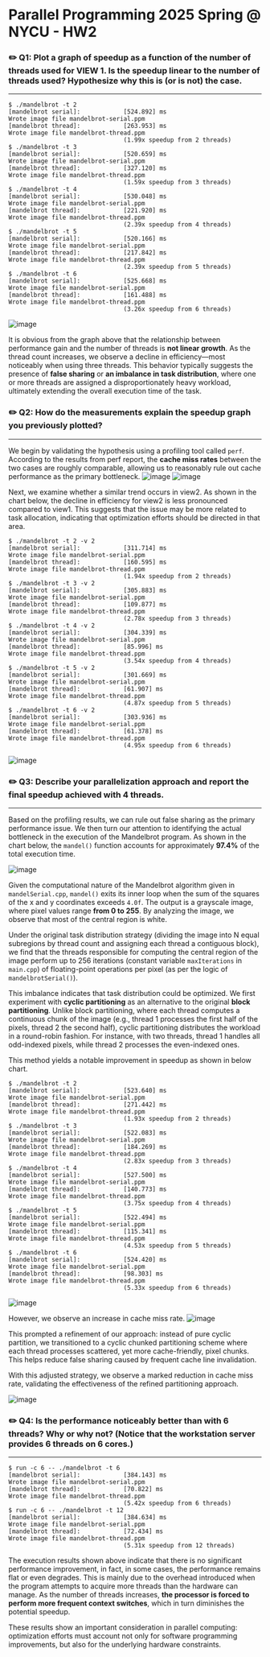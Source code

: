 # Parallel Programming 2025 Spring @ NYCU - HW2

### :pencil2: Q1: Plot a graph of speedup as a function of the number of threads used for VIEW 1. Is the speedup linear to the number of threads used? Hypothesize why this is (or is not) the case.
---


```
$ ./mandelbrot -t 2
[mandelbrot serial]:            [524.892] ms
Wrote image file mandelbrot-serial.ppm
[mandelbrot thread]:            [263.953] ms
Wrote image file mandelbrot-thread.ppm
                                (1.99x speedup from 2 threads)
$ ./mandelbrot -t 3
[mandelbrot serial]:            [520.659] ms
Wrote image file mandelbrot-serial.ppm
[mandelbrot thread]:            [327.120] ms
Wrote image file mandelbrot-thread.ppm
                                (1.59x speedup from 3 threads)
$ ./mandelbrot -t 4
[mandelbrot serial]:            [530.048] ms
Wrote image file mandelbrot-serial.ppm
[mandelbrot thread]:            [221.920] ms
Wrote image file mandelbrot-thread.ppm
                                (2.39x speedup from 4 threads)
$ ./mandelbrot -t 5
[mandelbrot serial]:            [520.166] ms
Wrote image file mandelbrot-serial.ppm
[mandelbrot thread]:            [217.842] ms
Wrote image file mandelbrot-thread.ppm
                                (2.39x speedup from 5 threads)
$ ./mandelbrot -t 6
[mandelbrot serial]:            [525.668] ms
Wrote image file mandelbrot-serial.ppm
[mandelbrot thread]:            [161.488] ms
Wrote image file mandelbrot-thread.ppm
                                (3.26x speedup from 6 threads)
```

![image](https://hackmd.io/_uploads/ryPbP6sTke.png)


It is obvious from the graph above that the relationship between performance gain and the number of threads is **not linear growth**. As the thread count increases, we observe a decline in efficiency—most noticeably when using three threads. This behavior typically suggests the presence of **false sharing** or **an imbalance in task distribution**, where one or more threads are assigned a disproportionately heavy workload, ultimately extending the overall execution time of the task.




### :pencil2: Q2: How do the measurements explain the speedup graph you previously plotted?
---
We begin by validating the hypothesis using a profiling tool called `perf`. According to the results from perf report, the **cache miss rates** between the two cases are roughly comparable, allowing us to reasonably rule out cache performance as the primary bottleneck.
![image](https://hackmd.io/_uploads/ry53tTsaJg.png)
![image](https://hackmd.io/_uploads/rJHatasayx.png)


Next, we examine whether a similar trend occurs in view2. As shown in the chart below, the decline in efficiency for view2 is less pronounced compared to view1. This suggests that the issue may be more related to task allocation, indicating that optimization efforts should be directed in that area.


```
$ ./mandelbrot -t 2 -v 2
[mandelbrot serial]:            [311.714] ms
Wrote image file mandelbrot-serial.ppm
[mandelbrot thread]:            [160.595] ms
Wrote image file mandelbrot-thread.ppm
                                (1.94x speedup from 2 threads)
$ ./mandelbrot -t 3 -v 2
[mandelbrot serial]:            [305.883] ms
Wrote image file mandelbrot-serial.ppm
[mandelbrot thread]:            [109.877] ms
Wrote image file mandelbrot-thread.ppm
                                (2.78x speedup from 3 threads)
$ ./mandelbrot -t 4 -v 2
[mandelbrot serial]:            [304.339] ms
Wrote image file mandelbrot-serial.ppm
[mandelbrot thread]:            [85.996] ms
Wrote image file mandelbrot-thread.ppm
                                (3.54x speedup from 4 threads)
$ ./mandelbrot -t 5 -v 2
[mandelbrot serial]:            [301.669] ms
Wrote image file mandelbrot-serial.ppm
[mandelbrot thread]:            [61.907] ms
Wrote image file mandelbrot-thread.ppm
                                (4.87x speedup from 5 threads)
$ ./mandelbrot -t 6 -v 2
[mandelbrot serial]:            [303.936] ms
Wrote image file mandelbrot-serial.ppm
[mandelbrot thread]:            [61.378] ms
Wrote image file mandelbrot-thread.ppm
                                (4.95x speedup from 6 threads)
```
![image](https://hackmd.io/_uploads/BJbXPpjpkl.png)



### :pencil2: Q3: Describe your parallelization approach and report the final speedup achieved with 4 threads.
---
Based on the profiling results, we can rule out false sharing as the primary performance issue. We then turn our attention to identifying the actual bottleneck in the execution of the Mandelbrot program. As shown in the chart below, the `mandel()` function accounts for approximately **97.4%** of the total execution time.

![image](https://hackmd.io/_uploads/HyCq2Ts6Jx.png)

Given the computational nature of the Mandelbrot algorithm given in `mandelSerial.cpp`, `mandel()` exits its inner loop when the sum of the squares of the x and y coordinates exceeds `4.0f`. The output is a grayscale image, where pixel values range **from 0 to 255**. By analyzing the image, we observe that most of the central region is white.

Under the original task distribution strategy (dividing the image into N equal subregions by thread count and assigning each thread a contiguous block), we find that the threads responsible for computing the central region of the image perform up to 256 iterations (constant variable `maxIterations` in `main.cpp`) of floating-point operations per pixel (as per the logic of `mandelbrotSerial()`).

This imbalance indicates that task distribution could be optimized. We first experiment with **cyclic partitioning** as an alternative to the original **block partitioning**. Unlike block partitioning, where each thread computes a continuous chunk of the image (e.g., thread 1 processes the first half of the pixels, thread 2 the second half), cyclic partitioning distributes the workload in a round-robin fashion. For instance, with two threads, thread 1 handles all odd-indexed pixels, while thread 2 processes the even-indexed ones.

This method yields a notable improvement in speedup as shown in below chart. 
```
$ ./mandelbrot -t 2
[mandelbrot serial]:            [523.640] ms
Wrote image file mandelbrot-serial.ppm
[mandelbrot thread]:            [271.442] ms
Wrote image file mandelbrot-thread.ppm
                                (1.93x speedup from 2 threads)
$ ./mandelbrot -t 3
[mandelbrot serial]:            [522.083] ms
Wrote image file mandelbrot-serial.ppm
[mandelbrot thread]:            [184.269] ms
Wrote image file mandelbrot-thread.ppm
                                (2.83x speedup from 3 threads)
$ ./mandelbrot -t 4
[mandelbrot serial]:            [527.500] ms
Wrote image file mandelbrot-serial.ppm
[mandelbrot thread]:            [140.773] ms
Wrote image file mandelbrot-thread.ppm
                                (3.75x speedup from 4 threads)
$ ./mandelbrot -t 5
[mandelbrot serial]:            [522.494] ms
Wrote image file mandelbrot-serial.ppm
[mandelbrot thread]:            [115.341] ms
Wrote image file mandelbrot-thread.ppm
                                (4.53x speedup from 5 threads)
$ ./mandelbrot -t 6
[mandelbrot serial]:            [524.420] ms
Wrote image file mandelbrot-serial.ppm
[mandelbrot thread]:            [98.303] ms
Wrote image file mandelbrot-thread.ppm
                                (5.33x speedup from 6 threads)
```
![image](https://hackmd.io/_uploads/BkGjECo6Je.png)


However, we observe an increase in cache miss rate.
![image](https://hackmd.io/_uploads/SyE7URjTJe.png)

This prompted a refinement of our approach: instead of pure cyclic partition, we transitioned to a cyclic chunked partitioning scheme where each thread processes scattered, yet more cache-friendly, pixel chunks. This helps reduce false sharing caused by frequent cache line invalidation.

With this adjusted strategy, we observe a marked reduction in cache miss rate, validating the effectiveness of the refined partitioning approach.

![image](https://hackmd.io/_uploads/B19JU0oaJg.png)


### :pencil2: Q4: Is the performance noticeably better than with 6 threads? Why or why not? (Notice that the workstation server provides 6 threads on 6 cores.)
---

```
$ run -c 6 -- ./mandelbrot -t 6
[mandelbrot serial]:            [384.143] ms
Wrote image file mandelbrot-serial.ppm
[mandelbrot thread]:            [70.822] ms
Wrote image file mandelbrot-thread.ppm
                                (5.42x speedup from 6 threads)
$ run -c 6 -- ./mandelbrot -t 12
[mandelbrot serial]:            [384.634] ms
Wrote image file mandelbrot-serial.ppm
[mandelbrot thread]:            [72.434] ms
Wrote image file mandelbrot-thread.ppm
                                (5.31x speedup from 12 threads)
```
The execution results shown above indicate that there is no significant performance improvement, in fact, in some cases, the performance remains flat or even degrades. This is mainly due to the overhead introduced when the program attempts to acquire more threads than the hardware can manage. As the number of threads increases, **the processor is forced to perform more frequent context switches**, which in turn diminishes the potential speedup.

These results show an important consideration in parallel computing: optimization efforts must account not only for software programming improvements, but also for the underlying hardware constraints.
